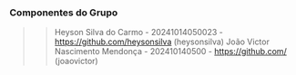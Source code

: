 ### Componentes do Grupo
>> Heyson Silva do Carmo - 20241014050023 - https://github.com/heysonsilva (heysonsilva)
>> João Victor Nascimento Mendonça - 202410140500 - https://github.com/ (joaovictor)